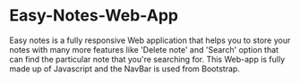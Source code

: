 # Easy-Notes-Web-App
Easy notes is a fully responsive Web application that helps you to store your notes with many more features like 'Delete note' and 'Search' option that can find the particular note that you're searching for. This Web-app is fully made up of Javascript and the NavBar is used from Bootstrap.
